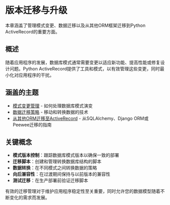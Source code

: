 # 版本迁移与升级

本章涵盖了管理模式变更、数据迁移以及从其他ORM框架迁移到Python ActiveRecord的重要方面。

## 概述

随着应用程序的发展，数据库模式通常需要变更以适应新功能、提高性能或修复设计问题。Python ActiveRecord提供了工具和模式，以有效管理这些变更，同时最小化对应用程序的干扰。

## 涵盖的主题

- [模式变更管理](schema_change_management.md) - 如何处理数据库模式演变
- [数据迁移策略](data_migration_strategies.md) - 移动和转换数据的技术
- [从其他ORM迁移至ActiveRecord](migrating_from_other_orms.md) - 从SQLAlchemy、Django ORM或Peewee迁移的指南

## 关键概念

- **模式版本控制**：跟踪数据库模式版本以确保一致的部署
- **迁移脚本**：创建和管理转换数据库结构的脚本
- **数据转换**：在不同模式之间转换数据的策略
- **向后兼容性**：在过渡期间保持与以前版本的兼容性
- **测试迁移**：在生产部署前验证迁移脚本

有效的迁移管理对于维护应用程序稳定性至关重要，同时允许您的数据模型随着不断变化的需求而发展。